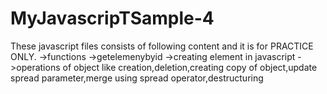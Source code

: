 # MyJavascripTSample-4
These javascript files consists of following content and it is for PRACTICE ONLY.
->functions
->getelemenybyid
->creating element in javascript
->operations of object like creation,deletion,creating copy of object,update
spread parameter,merge using spread operator,destructuring
